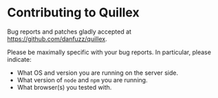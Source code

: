 Contributing to Quillex
=======================

Bug reports and patches gladly accepted at
<https://github.com/danfuzz/quillex>.

Please be maximally specific with your bug reports. In particular,
please indicate:

* What OS and version you are running on the server side.
* What version of `node` and `npm` you are running.
* What browser(s) you tested with.
